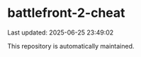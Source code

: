 # battlefront-2-cheat

Last updated: 2025-06-25 23:49:02

This repository is automatically maintained.
